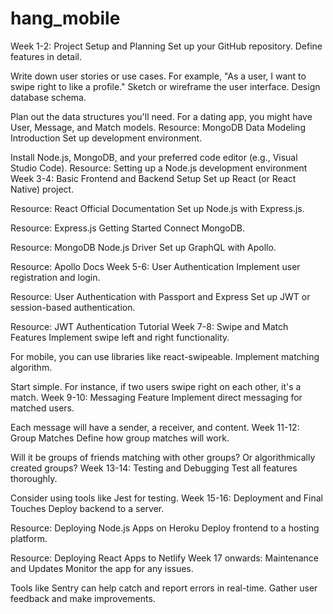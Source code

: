 # hang_mobile
Week 1-2: Project Setup and Planning Set up your GitHub repository.
Define features in detail.

Write down user stories or use cases. For example, "As a user, I want to swipe right to like a profile."
Sketch or wireframe the user interface.
Design database schema.

Plan out the data structures you'll need. For a dating app, you might have User, Message, and Match models.
Resource: MongoDB Data Modeling Introduction
Set up development environment.

Install Node.js, MongoDB, and your preferred code editor (e.g., Visual Studio Code).
Resource: Setting up a Node.js development environment
Week 3-4: Basic Frontend and Backend Setup
Set up React (or React Native) project.

Resource: React Official Documentation
Set up Node.js with Express.js.

Resource: Express.js Getting Started
Connect MongoDB.

Resource: MongoDB Node.js Driver
Set up GraphQL with Apollo.

Resource: Apollo Docs
Week 5-6: User Authentication
Implement user registration and login.

Resource: User Authentication with Passport and Express
Set up JWT or session-based authentication.

Resource: JWT Authentication Tutorial
Week 7-8: Swipe and Match Features
Implement swipe left and right functionality.

For mobile, you can use libraries like react-swipeable.
Implement matching algorithm.

Start simple. For instance, if two users swipe right on each other, it's a match.
Week 9-10: Messaging Feature
Implement direct messaging for matched users.

Each message will have a sender, a receiver, and content.
Week 11-12: Group Matches
Define how group matches will work.

Will it be groups of friends matching with other groups? Or algorithmically created groups?
Week 13-14: Testing and Debugging
Test all features thoroughly.

Consider using tools like Jest for testing.
Week 15-16: Deployment and Final Touches
Deploy backend to a server.

Resource: Deploying Node.js Apps on Heroku
Deploy frontend to a hosting platform.

Resource: Deploying React Apps to Netlify
Week 17 onwards: Maintenance and Updates
Monitor the app for any issues.

Tools like Sentry can help catch and report errors in real-time.
Gather user feedback and make improvements.
